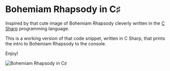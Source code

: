 # Bohemiam Rhapsody in C♯

Inspired by that cute image of Bohemiam Rhapsody cleverly written
in the [C Sharp](https://www.microsoft.com/net/Learn/Languages#csharp) programming language.

This is a working version of that code snippet, written in C Sharp, that prints the intro to
Bohemiam Rhapsody to the console.

Enjoy!

![Bohemiam Rhapsody in C♯](https://i.imgur.com/fuDDhdL.jpg)
